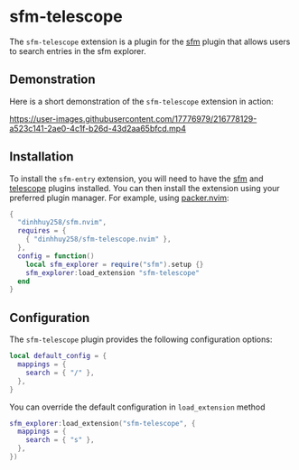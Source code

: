# sfm-telescope

The `sfm-telescope` extension is a plugin for the [sfm](https://github.com/dinhhuy258/sfm.nvim) plugin that allows users to search entries in the sfm explorer.

## Demonstration

Here is a short demonstration of the `sfm-telescope` extension in action:

https://user-images.githubusercontent.com/17776979/216778129-a523c141-2ae0-4c1f-b26d-43d2aa65bfcd.mp4

## Installation

To install the `sfm-entry` extension, you will need to have the [sfm](https://github.com/dinhhuy258/sfm.nvim) and [telescope](https://github.com/nvim-telescope/telescope.nvim) plugins installed. You can then install the extension using your preferred plugin manager. For example, using [packer.nvim](https://github.com/wbthomason/packer.nvim):

```lua
{
  "dinhhuy258/sfm.nvim",
  requires = {
    { "dinhhuy258/sfm-telescope.nvim" },
  },
  config = function()
    local sfm_explorer = require("sfm").setup {}
    sfm_explorer:load_extension "sfm-telescope"
  end
}
```

## Configuration

The `sfm-telescope` plugin provides the following configuration options:

```lua
local default_config = {
  mappings = {
    search = { "/" },
  },
}
```

You can override the default configuration in `load_extension` method

```lua
sfm_explorer:load_extension("sfm-telescope", {
  mappings = {
    search = { "s" },
  },
})
```

